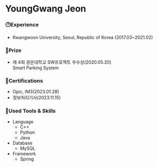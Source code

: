 YoungGwang Jeon
=============

###  🕐Experience   
- Kwangwoon University, Seoul, Republic of Korea (2017.03~2021.02)   

###  👏Prize   
- 제 4회 광운대학교 SW프로젝트 우수상(2020.05.20)   
  Smart Parking System   
  
###   🎫Certifications      
- Opic, IM3(2023.01.28)   
- 정보처리기사(2023.11.15)   

###  🧤Used Tools & Skills   
- Language   
  - C++   
  - Python   
  - Java   
- Database      
  - MySQL   
- Framework   
  - Spring   
